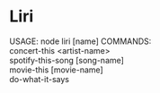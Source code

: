 # Liri

USAGE: node liri <command> [name]
COMMANDS:  
        concert-this \<artist-name\>  
        spotify-this-song [song-name]  
        movie-this [movie-name]  
        do-what-it-says  
